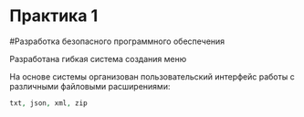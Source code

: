 # Практика 1 
#Разработка безопасного программного обеспечения

Разработана гибкая система создания меню

На основе системы организован пользовательский интерфейс работы с различными файловыми расширениями:

```php
txt, json, xml, zip
```
